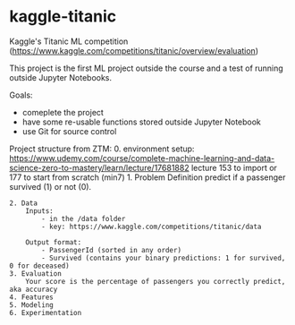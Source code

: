 # kaggle-titanic
Kaggle's Titanic ML competition (https://www.kaggle.com/competitions/titanic/overview/evaluation)

This project is the first ML project outside the course and a test of running outside Jupyter Notebooks. 


Goals: 
- comeplete the project 
- have some re-usable functions stored outside Jupyter Notebook
- use Git for source control


Project structure from ZTM: 
    0. environment setup: https://www.udemy.com/course/complete-machine-learning-and-data-science-zero-to-mastery/learn/lecture/17681882 lecture 153 to import or 177 to start from scratch (min7)
	1. Problem Definition 
        predict if a passenger survived (1) or not (0).

	2. Data
        Inputs: 
            - in the /data folder 
            - key: https://www.kaggle.com/competitions/titanic/data

        Output format: 
            - PassengerId (sorted in any order)
            - Survived (contains your binary predictions: 1 for survived, 0 for deceased)
	3. Evaluation 
        Your score is the percentage of passengers you correctly predict, aka accuracy
	4. Features
	5. Modeling 
	6. Experimentation
	
	


